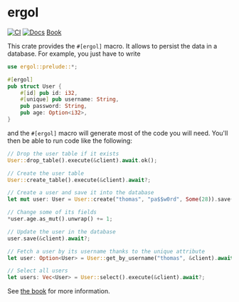 # ergol

[![CI](https://github.com/polymny/ergol/workflows/build/badge.svg?branch=master&event=push)](https://github.com/polymny/ergol/actions?query=workflow%3Abuild) [![Docs](https://docs.rs/ergol/badge.svg)](https://docs.rs/ergol/) [Book](https://ergol-rs.github.io)

This crate provides the `#[ergol]` macro. It allows to persist the data in a
database. For example, you just have to write

```rust
use ergol::prelude::*;

#[ergol]
pub struct User {
    #[id] pub id: i32,
    #[unique] pub username: String,
    pub password: String,
    pub age: Option<i32>,
}
```

and the `#[ergol]` macro will generate most of the code you will need. You'll
then be able to run code like the following:

```rust
// Drop the user table if it exists
User::drop_table().execute(&client).await.ok();

// Create the user table
User::create_table().execute(&client).await?;

// Create a user and save it into the database
let mut user: User = User::create("thomas", "pa$$w0rd", Some(28)).save(&client).await?;

// Change some of its fields
*user.age.as_mut().unwrap() += 1;

// Update the user in the database
user.save(&client).await?;

// Fetch a user by its username thanks to the unique attribute
let user: Option<User> = User::get_by_username("thomas", &client).await?;

// Select all users
let users: Vec<User> = User::select().execute(&client).await?;
```

See [the book](https://ergol-rs.github.io) for more information.
